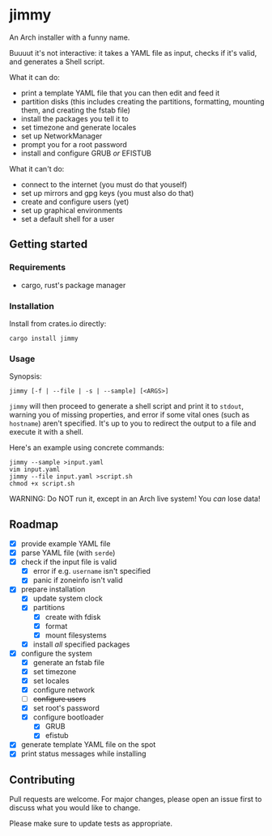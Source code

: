 # jimmy

An Arch installer with a funny name.

Buuuut it's not interactive: it takes a YAML file as input, checks if it's
valid, and generates a Shell script.

What it can do:
- print a template YAML file that you can then edit and feed it
- partition disks (this includes creating the partitions, formatting, mounting
them, and creating the fstab file)
- install the packages you tell it to
- set timezone and generate locales
- set up NetworkManager
- prompt you for a root password
- install and configure GRUB *or* EFISTUB

What it can't do:
- connect to the internet (you must do that youself)
- set up mirrors and gpg keys (you must also do that)
- create and configure users (yet)
- set up graphical environments
- set a default shell for a user

## Getting started

### Requirements

- cargo, rust's package manager

### Installation

Install from crates.io directly:

```
cargo install jimmy
```

### Usage

Synopsis:

```
jimmy [-f | --file | -s | --sample] [<ARGS>]
```

`jimmy` will then proceed to generate a shell script and print it to `stdout`,
warning you of missing properties, and error if some vital ones (such as
`hostname`) aren't specified. It's up to you to redirect the output to a file
and execute it with a shell.

Here's an example using concrete commands:

```
jimmy --sample >input.yaml
vim input.yaml
jimmy --file input.yaml >script.sh
chmod +x script.sh
```

WARNING: Do NOT run it, except in an Arch live system! You *can* lose data!

## Roadmap

- [x] provide example YAML file
- [x] parse YAML file (with `serde`)
- [x] check if the input file is valid
    - [x] error if e.g. `username` isn't specified
    - [x] panic if zoneinfo isn't valid
- [x] prepare installation
    - [x] update system clock
    - [x] partitions
        - [x] create with fdisk
        - [x] format
        - [x] mount filesystems
    - [x] install *all* specified packages
- [x] configure the system
    - [x] generate an fstab file
    - [x] set timezone
    - [x] set locales
    - [x] configure network
    - [ ] ~~configure users~~
    - [x] set root's password
    - [x] configure bootloader
        - [x] GRUB
        - [x] efistub
- [x] generate template YAML file on the spot
- [x] print status messages while installing

## Contributing

Pull requests are welcome. For major changes, please open an issue first to
discuss what you would like to change.

Please make sure to update tests as appropriate.
